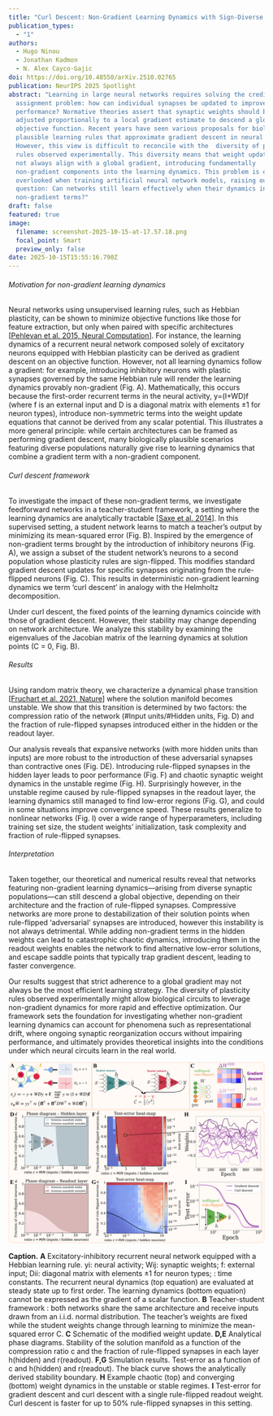 ```yaml
---
title: "Curl Descent: Non-Gradient Learning Dynamics with Sign-Diverse Plasticity"
publication_types:
  - "1"
authors:
  - Hugo Ninou
  - Jonathan Kadmon
  - N. Alex Cayco-Gajic
doi: https://doi.org/10.48550/arXiv.2510.02765
publication: NeurIPS 2025 Spotlight
abstract: "Learning in large neural networks requires solving the credit
  assignment problem: how can individual synapses be updated to improve global
  performance? Normative theories assert that synaptic weights should be
  adjusted proportionally to a local gradient estimate to descend a global
  objective function. Recent years have seen various proposals for biologically
  plausible learning rules that approximate gradient descent in neural networks.
  However, this view is difficult to reconcile with the  diversity of plasticity
  rules observed experimentally. This diversity means that weight updates may
  not always align with a global gradient, introducing fundamentally
  non-gradient components into the learning dynamics. This problem is often
  overlooked when training artificial neural network models, raising our central
  question: Can networks still learn effectively when their dynamics include
  non-gradient terms?"
draft: false
featured: true
image:
  filename: screenshot-2025-10-15-at-17.57.18.png
  focal_point: Smart
  preview_only: false
date: 2025-10-15T15:55:16.790Z
---
```

###### Motivation for non-gradient learning dynamics

Neural networks using unsupervised learning rules, such as Hebbian plasticity, can be shown to minimize objective functions like those for feature extraction, but only when paired with specific architectures [[Pehlevan et al. 2015, Neural Computation](https://ieeexplore.ieee.org/abstract/document/7226488)]. For instance, the learning dynamics of a recurrent neural network composed solely of excitatory neurons equipped with Hebbian plasticity can be derived as gradient descent on an objective function. However, not all learning dynamics follow a gradient: for example, introducing inhibitory neurons with plastic synapses governed by the same Hebbian rule will render the learning dynamics provably non-gradient (Fig. A). Mathematically, this occurs because the first-order recurrent terms in the neural activity, y=(I+WD)f (where f is an external input and D is a diagonal matrix with elements ±1 for neuron types), introduce non-symmetric terms into the weight update equations that cannot be derived from any scalar potential. This illustrates a more general principle: while certain architectures can be framed as performing gradient descent, many biologically plausible scenarios featuring diverse populations naturally give rise to learning dynamics that combine a gradient term with a non-gradient component.

###### Curl descent framework

 To investigate the impact of these non-gradient terms, we investigate feedforward networks in a teacher-student framework, a setting where the learning dynamics are analytically tractable [[Saxe et al. 2014](https://arxiv.org/abs/1312.6120)]. In this supervised setting, a student network learns to match a teacher’s output by minimizing its mean-squared error (Fig. B). Inspired by the emergence of non-gradient terms brought by the introduction of inhibitory neurons (Fig. A), we assign a subset of the student network’s neurons to a second population whose plasticity rules are sign-flipped. This modifies standard gradient descent updates for specific synapses originating from the rule-flipped neurons (Fig. C). This results in deterministic non-gradient learning dynamics we term ‘curl descent’ in analogy with the Helmholtz decomposition.

Under curl descent, the fixed points of the learning dynamics coincide with those of gradient descent. However, their stability may change depending on network architecture. We analyze this stability by examining the eigenvalues of the Jacobian matrix of the learning dynamics at solution points (C = 0, Fig. B). 

###### Results

Using random matrix theory, we characterize a dynamical phase transition [[Fruchart et al. 2021, Nature](https://www.nature.com/articles/s41586-021-03375-9)] where the solution manifold becomes unstable. We show that this transition is determined by two factors: the compression ratio of the network (#Input units/#Hidden units, Fig. D) and the fraction of rule-flipped synapses introduced either in the hidden or the readout layer.

Our analysis reveals that expansive networks (with more hidden units than inputs) are more robust to the introduction of these adversarial synapses than contractive ones (Fig. DE). Introducing rule-flipped synapses in the hidden layer leads to poor performance (Fig. F) and chaotic synaptic weight dynamics in the unstable regime (Fig. H). Surprisingly however, in the unstable regime caused by rule-flipped synapses in the readout layer, the learning dynamics still managed to find low-error regions (Fig. G), and could in some situations improve convergence speed. These results generalize to nonlinear networks (Fig. I) over a wide range of hyperparameters, including training set size, the student weights’ initialization, task complexity and fraction of rule-flipped synapses. 

###### Interpretation

Taken together, our theoretical and numerical results reveal that networks featuring non-gradient learning dynamics—arising from diverse synaptic populations—can still descend a global objective, depending on their architecture and the fraction of rule-flipped synapses. Compressive networks are more prone to destabilization of their solution points when rule-flipped ‘adversarial’ synapses are introduced, however this instability is not always detrimental. While adding non-gradient terms in the hidden weights can lead to catastrophic chaotic dynamics, introducing them in the readout weights enables the network to find alternative low-error solutions, and escape saddle points that typically trap gradient descent, leading to faster convergence.

Our results suggest that strict adherence to a global gradient may not always be the most efficient learning strategy. The diversity of plasticity rules observed experimentally might allow biological circuits to leverage non-gradient dynamics for more rapid and effective optimization. Our framework sets the foundation for investigating whether non-gradient learning dynamics can account for phenomena such as representational drift, where ongoing synaptic reorganization occurs without impairing performance, and ultimately provides theoretical insights into the conditions under which neural circuits learn in the real world.



![](cosyne2026_figure.png)

**Caption.** **A** Excitatory-inhibitory recurrent neural network equipped with a Hebbian learning rule. yi: neural activity; Wij: synaptic weights; f: external input; Dii: diagonal matrix with elements ±1 for neuron types; : time constants. The recurrent neural dynamics (top equation) are evaluated at steady state up to first order. The learning dynamics (bottom equation) cannot be expressed as the gradient of a scalar function. **B** Teacher-student framework : both networks share the same architecture and receive inputs drawn from an i.i.d. normal distribution. The teacher’s weights are fixed while the student weights change through learning to minimize the mean-squared error C. **C** Schematic of the modified weight update. **D,E** Analytical phase diagrams. Stability of the solution manifold as a function of the compression ratio c and the fraction of rule-flipped synapses in each layer h(hidden) and r(readout). **F,G** Simulation results. Test-error as a function of c and h(hidden) and r(readout). The black curve shows the analytically derived stability boundary. **H** Example chaotic (top) and converging (bottom) weight dynamics in the unstable or stable regimes. **I** Test-error for gradient descent and curl descent with a single rule-flipped readout weight. Curl descent is faster for up to 50% rule-flipped synapses in this setting.